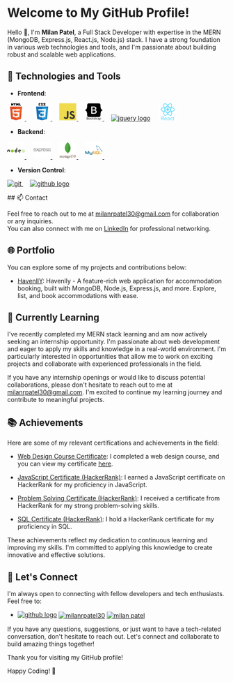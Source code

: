 # Welcome to My GitHub Profile!

Hello 👋, I'm **Milan Patel**, a Full Stack Developer with expertise in the MERN (MongoDB, Express.js, React.js, Node.js) stack. I have a strong foundation in various web technologies and tools, and I'm passionate about building robust and scalable web applications.

## 🔧 Technologies and Tools

- **Frontend**:
<p align="left"> 
<a href="https://www.w3.org/html/" target="_blank" rel="noreferrer"> <img src="https://raw.githubusercontent.com/devicons/devicon/master/icons/html5/html5-original-wordmark.svg" alt="html5" width="40" height="40"/> </a> &nbsp;  &nbsp;
<a href="https://www.w3schools.com/css/" target="_blank" rel="noreferrer"> <img src="https://raw.githubusercontent.com/devicons/devicon/master/icons/css3/css3-original-wordmark.svg" alt="css3" width="40" height="40"/> </a> &nbsp; &nbsp;
<a href="https://developer.mozilla.org/en-US/docs/Web/JavaScript" target="_blank" rel="noreferrer"> <img src="https://raw.githubusercontent.com/devicons/devicon/master/icons/javascript/javascript-original.svg" alt="javascript" width="40" height="40"/> </a> &nbsp; &nbsp;
<a href="https://getbootstrap.com" target="_blank" rel="noreferrer"> <img src="https://raw.githubusercontent.com/devicons/devicon/master/icons/bootstrap/bootstrap-plain-wordmark.svg" alt="bootstrap" width="40" height="40"/> </a> &nbsp; &nbsp;
<a href="https://jquery.com/" target="_blank" rel="noreferrer"><img src="https://cdn.jsdelivr.net/gh/devicons/devicon/icons/jquery/jquery-original.svg" height="40" alt="jquery logo"  /></a> &nbsp; &nbsp;
<a href="https://reactjs.org/" target="_blank" rel="noreferrer"> <img src="https://raw.githubusercontent.com/devicons/devicon/master/icons/react/react-original-wordmark.svg" alt="react" width="40" height="40"/> </a>
</p>

- **Backend**:
<p align="left"> 
<a href="https://nodejs.org" target="_blank" rel="noreferrer"> <img src="https://raw.githubusercontent.com/devicons/devicon/master/icons/nodejs/nodejs-original-wordmark.svg" alt="nodejs" width="40" height="40"/> </a> &nbsp; &nbsp;
<a href="https://expressjs.com" target="_blank" rel="noreferrer"> <img src="https://raw.githubusercontent.com/devicons/devicon/master/icons/express/express-original-wordmark.svg" alt="express" width="40" height="40"/> </a> &nbsp; &nbsp;
<a href="https://www.mongodb.com/" target="_blank" rel="noreferrer"> <img src="https://raw.githubusercontent.com/devicons/devicon/master/icons/mongodb/mongodb-original-wordmark.svg" alt="mongodb" width="40" height="40"/> </a> &nbsp; &nbsp;
<a href="https://www.mysql.com/" target="_blank" rel="noreferrer"> <img src="https://raw.githubusercontent.com/devicons/devicon/master/icons/mysql/mysql-original-wordmark.svg" alt="mysql" width="40" height="40"/> </a> &nbsp; &nbsp;
</p>

- **Version Control**:
<p align="left"> 
<a href="https://git-scm.com/" target="_blank" rel="noreferrer"> <img src="https://www.vectorlogo.zone/logos/git-scm/git-scm-icon.svg" alt="git" width="40" height="40"/> </a> &nbsp; &nbsp;
<a href="https://github.com/milan-3011" target="blank"><img src="https://cdn.jsdelivr.net/gh/devicons/devicon/icons/github/github-original.svg" height="40" alt="github logo"  /></a>
</p>
## 📫 Contact

Feel free to reach out to me at [milanrpatel30@gmail.com](mailto:milanrpatel30@gmail.com) for collaboration or any inquiries. <br>
You can also connect with me on [LinkedIn](https://linkedin.com/in/milanpatel) for professional networking.

## 🌐 Portfolio

You can explore some of my projects and contributions below:

- [HavenllY](https://havenlly.onrender.com/): Havenlly - A feature-rich web application for accommodation booking, built with MongoDB, Node.js, Express.js, and more. Explore, list, and book accommodations with ease.

## 🌱 Currently Learning

I've recently completed my MERN stack learning and am now actively seeking an internship opportunity. I'm passionate about web development and eager to apply my skills and knowledge in a real-world environment. I'm particularly interested in opportunities that allow me to work on exciting projects and collaborate with experienced professionals in the field.

If you have any internship openings or would like to discuss potential collaborations, please don't hesitate to reach out to me at [milanrpatel30@gmail.com](mailto:milanrpatel30@gmail.com). I'm excited to continue my learning journey and contribute to meaningful projects.

## 📚 Achievements

Here are some of my relevant certifications and achievements in the field:

- [Web Design Course Certificate](https://drive.google.com/file/d/1jbO4qx0A0dyr2ZeDeAlma72_qv1jJgvN/view): I completed a web design course, and you can view my certificate [here](https://drive.google.com/file/d/1jbO4qx0A0dyr2ZeDeAlma72_qv1jJgvN/view).

- [JavaScript Certificate (HackerRank)](https://www.hackerrank.com/certificates/48133061e063): I earned a JavaScript certificate on HackerRank for my proficiency in JavaScript.

- [Problem Solving Certificate (HackerRank)](https://www.hackerrank.com/certificates/6ee386367dea): I received a certificate from HackerRank for my strong problem-solving skills.

- [SQL Certificate (HackerRank)](https://www.hackerrank.com/certificates/266870c9b354): I hold a HackerRank certificate for my proficiency in SQL.

These achievements reflect my dedication to continuous learning and improving my skills. I'm committed to applying this knowledge to create innovative and effective solutions.

## 💬 Let's Connect

I'm always open to connecting with fellow developers and tech enthusiasts. Feel free to:

- <a href="https://github.com/milan-3011" target="_blank"><img src="https://cdn.jsdelivr.net/gh/devicons/devicon/icons/github/github-original.svg" height="30" width="40" alt="github logo"  /></a> 
  <a href="https://www.hackerrank.com/milanrpatel30" target="_blank"><img align="center" src="https://raw.githubusercontent.com/rahuldkjain/github-profile-readme-generator/master/src/images/icons/Social/hackerrank.svg" alt="milanrpatel30" height="30" width="40" /></a> 
  <a href="https://linkedin.com/in/milan patel" target="_blank"><img align="center" src="https://raw.githubusercontent.com/rahuldkjain/github-profile-readme-generator/master/src/images/icons/Social/linked-in-alt.svg" alt="milan patel" height="30" width="40" /></a>


If you have any questions, suggestions, or just want to have a tech-related conversation, don't hesitate to reach out. Let's connect and collaborate to build amazing things together!

Thank you for visiting my GitHub profile!

Happy Coding! 🚀
